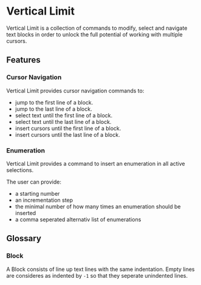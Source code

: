 # Vertical Limit

Vertical Limit is a collection of commands to modify, select and navigate text blocks in order to unlock the full potential of working with multiple cursors.

## Features

### Cursor Navigation

Vertical Limit provides cursor navigation commands to:

- jump to the first line of a block.
- jump to the last line of a block.
- select text until the first line of a block.
- select text until the last line of a block.
- insert cursors until the first line of a block.
- insert cursors until the last line of a block.

### Enumeration

Vertical Limit provides a command to insert an enumeration in all active selections.

The user can provide:

- a starting number
- an incrementation step
- the minimal number of how many times an enumeration should be inserted
- a comma seperated alternativ list of enumerations

## Glossary

### Block

A Block consists of line up text lines with the same indentation. Empty lines are consideres as indented by `-1` so that they seperate unindented lines.
